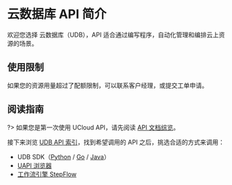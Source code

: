



# 云数据库 API 简介

欢迎您选择 云数据库（UDB），API 适合通过编写程序，自动化管理和编排云上资源的场景。

## 使用限制

如果您的资源用量超过了配额限制，可以联系客户经理，或提交工单申请。

## 阅读指南

?> 如果您是第一次使用 UCloud API，请先阅读 [API 文档综览](/api/summary/README)。

接下来浏览 [UDB API 索引](api/udb-api/index.md)，找到希望调用的 API 之后，挑选合适的方式来调用：

- UDB SDK（[Python](https://github.com/ucloud/ucloud-sdk-python3) / [Go](https://github.com/ucloud/ucloud-sdk-go) / [Java](https://github.com/ucloud/ucloud-sdk-java)）
- [UAPI 浏览器](https://console.ucloud.cn/uapi/ucloudapi)
- [工作流引擎 StepFlow](https://console.ucloud.cn/stepflow/manage/)

